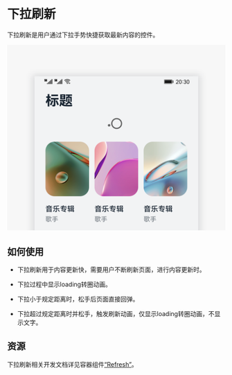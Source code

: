 # 下拉刷新


下拉刷新是用户通过下拉手势快捷获取最新内容的控件。


 ![下拉刷新.png](figures/下拉刷新.png)


## 如何使用

- 下拉刷新用于内容更新快，需要用户不断刷新页面，进行内容更新时。

- 下拉过程中显示loading转圈动画。

- 下拉小于规定距离时，松手后页面直接回弹。

- 下拉超过规定距离时并松手，触发刷新动画，仅显示loading转圈动画，不显示文字。

## 资源

下拉刷新相关开发文档详见容器组件[“Refresh”](https://gitee.com/openharmony/docs/blob/master/zh-cn/application-dev/reference/arkui-ts/ts-container-refresh.md)。
